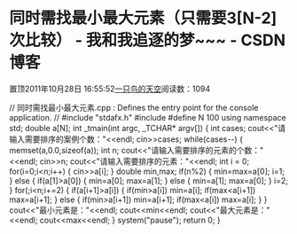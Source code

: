 
# 同时需找最小最大元素（只需要3[N-2]次比较） - 我和我追逐的梦~~~ - CSDN博客


置顶2011年10月28日 16:55:52[一只鸟的天空](https://me.csdn.net/heyongluoyao8)阅读数：1094


// 同时需找最小最大元素.cpp : Defines the entry point for the console application.
//
\#include "stdafx.h"
\#include<iostream>
\#define N 100
using namespace std;
double a[N];
int _tmain(int argc, _TCHAR* argv[])
{
int cases;
cout<<"请输入需要排序的案例个数："<<endl;
cin>>cases;
while(cases--)
{
memset(a,0.0,sizeof(a));
int n;
cout<<"请输入需要排序的元素的个数："<<endl;
cin>>n;
cout<<"请输入需要排序的元素："<<endl;
int i = 0;
for(i=0;i<n;i++)
{
cin>>a[i];
}
double min,max;
if(n%2)
{
min=max=a[0];
i=1;
}
else
{
if(a[1]>a[0])
{
min=a[0];
max=a[1];
}
else
{
min=a[1];
max=a[0];
}
i=2;
}
for(;i<n;i+=2)
{
if(a[i+1]>a[i])
{
if(min>a[i])
min=a[i];
if(max<a[i+1])
max=a[i+1];
}
else
{
if(min>a[i+1])
min=a[i+1];
if(max<a[i])
max=a[i];
}
}
cout<<"最小元素是："<<endl;
cout<<min<<endl;
cout<<"最大元素是："<<endl;
cout<<max<<endl;
}
system("pause");
return 0;
}


